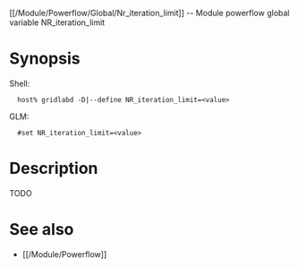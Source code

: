 [[/Module/Powerflow/Global/Nr_iteration_limit]] -- Module powerflow global variable NR_iteration_limit

# Synopsis
Shell:
~~~
  host% gridlabd -D|--define NR_iteration_limit=<value>
~~~
GLM:
~~~
  #set NR_iteration_limit=<value>
~~~

# Description

TODO

# See also
* [[/Module/Powerflow]]
